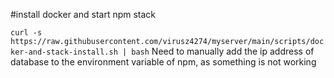 #install docker and start npm stack

```curl -s https://raw.githubusercontent.com/virusz4274/myserver/main/scripts/docker-and-stack-install.sh | bash```
Need to manually add the ip address of database to the environment variable of npm, as something is not working
